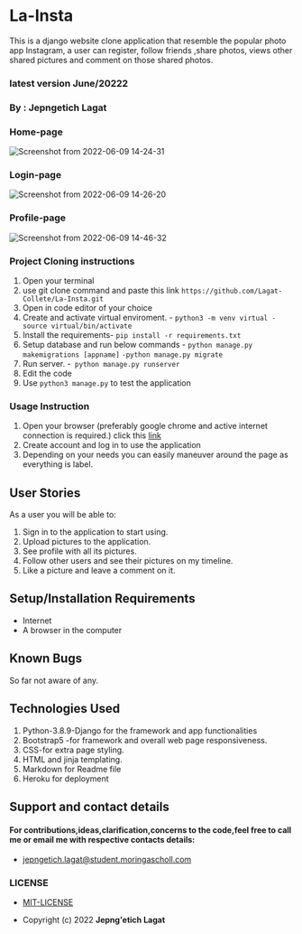 # La-Insta
 This is a django website clone application that resemble the popular photo app Instagram, a user can register, follow friends ,share photos, views other shared pictures and comment on those shared photos.

### latest version  June/20222

### By : **Jepngetich Lagat**

### Home-page
![Screenshot from 2022-06-09 14-24-31](https://user-images.githubusercontent.com/94686368/172838629-3a0d1b11-6d9a-49fe-8abb-0ab5840604ba.png)

### Login-page
![Screenshot from 2022-06-09 14-26-20](https://user-images.githubusercontent.com/94686368/172838869-c51c2d58-cbfc-4db5-b708-8234a40f68d6.png)

### Profile-page
![Screenshot from 2022-06-09 14-46-32](https://user-images.githubusercontent.com/94686368/172839540-53c16361-f566-4b4e-aba9-1c0ea422b00b.png)

### Project Cloning instructions

1. Open your terminal
2. use git clone command and paste this link `https://github.com/Lagat-Collete/La-Insta.git`
3. Open in code editor of your choice
4. Create and activate virtual enviroment. - `python3 -m venv virtual - source virtual/bin/activate`
5. Install the requirements- `pip install -r requirements.txt`
6. Setup database and run below commands - `python manage.py makemigrations [appname]`
 `-python manage.py migrate`
7. Run server. -` python manage.py runserver`
8. Edit the code
9. Use `python3 manage.py` to test the application

### Usage Instruction

 1. Open your browser (preferably google chrome and active internet connection is required.) click this [link](https://lagat-insta.herokuapp.com/)
 2. Create account and log in to use the application
 3. Depending on your needs you can easily maneuver around the page as everything is label.

 ## User Stories

  As a user you will be able to:
   1. Sign in to the application to start using.
   2. Upload pictures to the application.
   3. See profile with all its pictures.
   4. Follow other users and see their pictures on my timeline.
   5. Like a picture and leave a comment on it.

## Setup/Installation Requirements
- Internet
- A browser in the computer

## Known Bugs
 So far not aware of any.

## Technologies Used

1. Python-3.8.9-Django for the framework and app functionalities
2. Bootstrap5 -for framework and overall web page responsiveness.
3. CSS-for extra page styling.
4. HTML and jinja templating.
5. Markdown for Readme file
6. Heroku for deployment


## Support and contact details
#### For contributions,ideas,clarification,concerns to the code,feel free to call me or email me with respective contacts details:
* jepngetich.lagat@student.moringascholl.com
### LICENSE
 * [MIT-LICENSE](LICENSE)

 * Copyright (c) 2022   **Jepng'etich Lagat**
  



